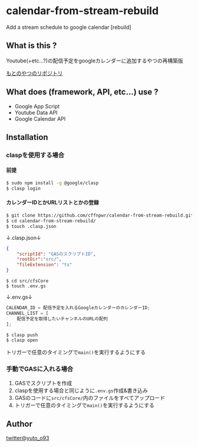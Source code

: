 # calendar-from-stream-rebuild
Add a stream schedule to google calendar [rebuild]

## What is this ?
Youtube(+etc...?)の配信予定をgoogleカレンダーに追加するやつの再構築版

[もとのやつのリポジトリ](https://github.com/cffnpwr/calendar-from-stream)

## What does (framework, API, etc...) use ?
 - Google App Script
 - Youtube Data API
 - Google Calendar API

## Installation

### claspを使用する場合

#### 前提

```zsh
$ sudo npm install -g @google/clasp
$ clasp login
```

#### カレンダーIDとかURLリストとかの登録

```zsh
$ git clone https://github.com/cffnpwr/calendar-from-stream-rebuild.git
$ cd calendar-from-stream-rebuild/
$ touch .clasp.json
```

↓.clasp.json↓
```json
{
    "scriptId": "GASのスクリプトID",
    "rootDir":"src/",
    "fileExtension": "ts" 
}
```

```
$ cd src/cfsCore
$ touch .env.gs
```

↓.env.gs↓
```js
CALENDAR_ID = 配信予定を入れるGoogleカレンダーのカレンダーID;
CHANNEL_LIST = [
    配信予定を取得したいチャンネルのURLの配列
];

```

```zsh
$ clasp push
$ clasp open
```

トリガーで任意のタイミングで`main()`を実行するようにする

### 手動でGASに入れる場合

1. GASでスクリプトを作成
1. claspを使用する場合と同じように`.env.gs`作成&書き込み
1. GASのコードに`src/cfsCore/`内のファイルをすべてアップロード
2. トリガーで任意のタイミングで`main()`を実行するようにする

## Author
[twitter@yuto_o93](https://twitter.com/yuto_o93)
